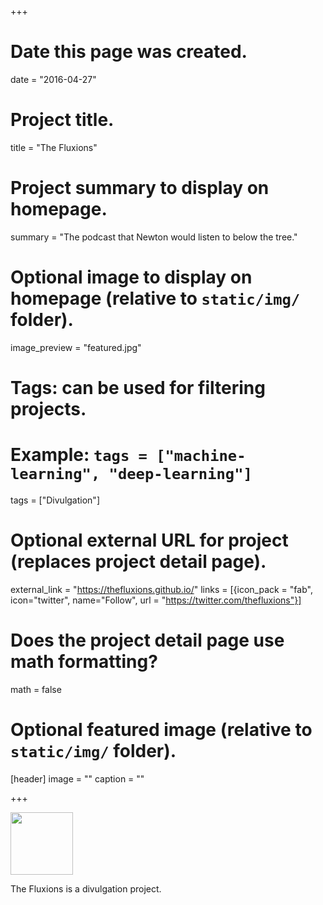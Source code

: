 +++
# Date this page was created.
date = "2016-04-27"

# Project title.
title = "The Fluxions"

# Project summary to display on homepage.
summary = "The podcast that Newton would listen to below the tree."

# Optional image to display on homepage (relative to `static/img/` folder).
image_preview = "featured.jpg"

# Tags: can be used for filtering projects.
# Example: `tags = ["machine-learning", "deep-learning"]`
tags = ["Divulgation"]

# Optional external URL for project (replaces project detail page).
external_link = "https://thefluxions.github.io/"
links = [{icon_pack = "fab", icon="twitter", name="Follow", url = "https://twitter.com/thefluxions"}]


# Does the project detail page use math formatting?
math = false

# Optional featured image (relative to `static/img/` folder).
[header]
image = ""
caption = ""

+++

<img src="/img/featured.jpg" alt="" width="100"/>

The Fluxions is a divulgation project.
